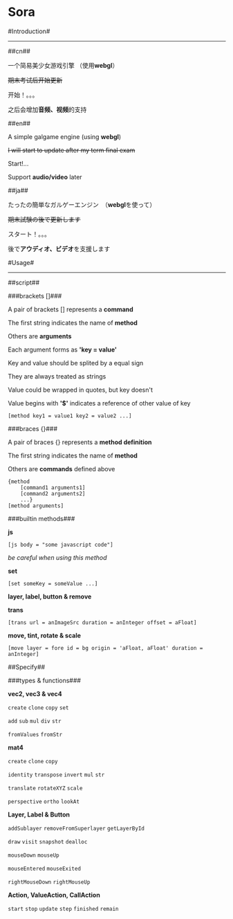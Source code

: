 Sora
====

#Introduction#

****

##cn##

一个简易美少女游戏引擎 （使用**webgl**）

<del>期末考试后开始更新</del>

开始！。。。

之后会增加**音频、视频**的支持

##en##

A simple galgame engine (using **webgl**)

<del>I will start to update after my term final exam</del>

Start!...

Support **audio/video** later

##ja##

たったの簡単なガルゲーエンジン　（**webgl**を使って）

<del>期末試験の後で更新します</del>

スタート！。。。

後で**アウディオ、ビデオ**を支援します

#Usage#

****

##script##

###brackets []###

A pair of brackets [] represents a **command**

The first string indicates the name of **method**

Others are **arguments**

Each argument forms as **'key = value'**

Key and value should be splited by a equal sign

They are always treated as strings

Value could be wrapped in quotes, but key doesn't

Value begins with **'$'** indicates a reference of other value of key

    [method key1 = value1 key2 = value2 ...]

###braces {}###

A pair of braces {} represents a **method definition**

The first string indicates the name of **method**

Others are **commands** defined above

    {method
        [command1 arguments1]
        [command2 arguments2]
        ...}
    [method arguments]

###builtin methods###

**js**

`[js body = "some javascript code"]`

<i>be careful when using this method</i>

**set**

`[set someKey = someValue ...]`

**layer, label, button & remove**

**trans**

`[trans url = anImageSrc duration = anInteger offset = aFloat]`

**move, tint, rotate & scale**

`[move layer = fore id = bg origin = 'aFloat, aFloat' duration = anInteger]`

##Specify##

###types & functions###

**vec2, vec3 & vec4**

`create` `clone` `copy` `set`

`add` `sub` `mul` `div` `str`

`fromValues` `fromStr`

**mat4**

`create` `clone` `copy`

`identity` `transpose` `invert` `mul` `str`

`translate` `rotateXYZ` `scale`

`perspective` `ortho` `lookAt`

**Layer, Label & Button**

`addSublayer` `removeFromSuperlayer` `getLayerById`

`draw` `visit` `snapshot` `dealloc`

`mouseDown` `mouseUp`

`mouseEntered` `mouseExited`

`rightMouseDown` `rightMouseUp`

**Action, ValueAction, CallAction**

`start` `stop` `update` `step` `finished` `remain`
